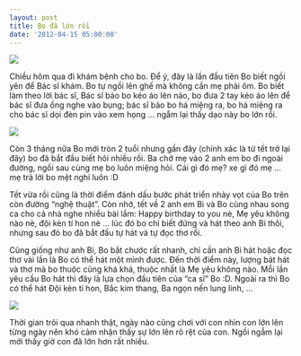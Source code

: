 ```yaml
---
layout: post
title: Bo đã lớn rồi
date: '2012-04-15 05:00:00'
---
```


![](https://chuyengiadinh.files.wordpress.com/2012/04/img_0179.jpg)

Chiều hôm qua đi khám bệnh cho bo. Để ý, đây là lần đầu tiên Bo biết ngồi yên để Bác sĩ khám. Bo tự ngồi lên ghế mà không cần mẹ phải ôm. Bo biết làm theo lời bác sĩ, Bác sĩ bảo bo kéo áo lên nào, bo đưa 2 tay kéo áo lên để bác sĩ đưa ống nghe vào  bụng; bác sĩ bảo bo há miệng ra, bo há miệng ra cho bác sĩ dọi đèn pin vào xem họng … ngẫm lại thấy dạo này bo lớn rồi.

![](https://chuyengiadinh.files.wordpress.com/2012/04/p1010122.jpg)

Còn 3 tháng nữa Bo mới tròn 2 tuổi nhưng gần đây (chính xác là từ tết trở lại đây) bo đã bắt đầu biết hỏi nhiều rồi. Ba chở mẹ vào 2 anh em bo đi ngoài đường, ngồi sau cùng mẹ bo luôn miệng hỏi. Cái gì đó mẹ? xe gì đó mẹ … mẹ trả lời bo mệt nghỉ luôn :D

Tết vừa rồi cũng là thời điểm đánh dấu bước phát triển nhảy vọt của Bo trên còn đường “nghệ thuật”. Còn nhớ, tết về 2 anh em Bi và Bo cùng nhau song ca cho cả nhà nghe nhiều bài lắm: Happy birthday to you nè, Mẹ yêu không nào nè, đội kèn tí hon nè … lúc đó bo chỉ biết đứng và hát theo anh Bi thôi, nhưng sau đó bo đã bắt đầu tự hát và tự đọc thơ rồi.

Cũng giống như anh  Bi, Bo bắt chước rất nhanh, chỉ cần anh Bi hát hoặc đọc thơ vài lần là Bo có thể hát một mình được. Đến thời điểm này, lượng bát hát và thơ mà bo thuộc cũng khá khá, thuộc nhất là Mẹ yêu không nào. Mỗi lần yêu cầu Bo hát thì đây là lựa chọn đầu tiên của “ca sĩ” Bo :D. Ngoài ra thì Bo có thể hát Đội kèn tí hon, Bắc kim thang, Ba ngọn nến lung linh, … 

![](https://chuyengiadinh.files.wordpress.com/2012/04/p1000392.jpg)

Thời gian trôi qua nhanh thật, ngày nào cũng chơi với con nhìn con lớn lên từng ngày nên khó cảm nhận thấy sự lớn lên rõ rệt của con. Ngồi ngẫm lại mới thấy giờ con đã lớn hơn rất nhiều. 